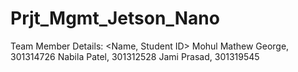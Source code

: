 # Prjt_Mgmt_Jetson_Nano

Team Member Details: <Name, Student ID>
Mohul Mathew George, 301314726
Nabila Patel, 301312528
Jami Prasad, 301319545
